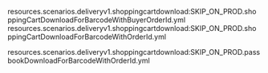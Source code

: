 <!-- resources.scenarios.deliveryv1.getBarcodeToken:SKIP_ON_PROD.getBarcodeToken.yml -->
<!-- resources.scenarios.deliveryv1.sellerconfirm:SKIP_ON_PROD.sellerConfirmMobileURLRichMode.yml -->
<!-- resources.scenarios.deliveryv1.getBarcodeToken:SKIP_ON_PROD.getBarcodeToeknWithoutTransferredTicket.yml -->
resources.scenarios.deliveryv1.shoppingcartdownload:SKIP_ON_PROD.shoppingCartDownloadForBarcodeWithBuyerOrderId.yml
resources.scenarios.deliveryv1.shoppingcartdownload:SKIP_ON_PROD.shoppingCartDownloadForBarcodeWithOrderId.yml
<!-- resources.scenarios.deliveryv1.sellerconfirm:SKIP_ON_PROD.sellerConfirmWhenSaleIsUrlTransfer.yml -->
<!-- resources.scenarios.deliveryv1.sellerconfirm:SKIP_ON_PROD.sellerConfirmMobileURLDelete.yml -->
<!-- resources.scenarios.deliveryv1.shoppingcartdownload:SKIP_ON_PROD.shoppingCartDownloadForPdfWithBuyerOrderId.yml -->
<!-- resources.scenarios.deliveryv1.shoppingcartdownload:SKIP_ON_PROD.passbookDownloadForPdfWithOrderId.yml -->
resources.scenarios.deliveryv1.shoppingcartdownload:SKIP_ON_PROD.passbookDownloadForBarcodeWithOrderId.yml

